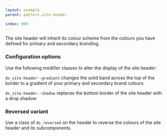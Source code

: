 ```yaml
---
layout: example
parent: pattern.site-header

index: 999
---
```


The site header will inherit its colour scheme from the colours you have defined for primary and secondary branding.

### Configuration options

Use the following modifier classes to alter the display of the site header:

`ds_site-header--gradient` changes the solid band across the top of the border to a gradient of your primary and secondary brand colours.

`ds_site-header--shadow` replaces the bottom border of the site header with a drop shadow

### Reversed variant

Use a class of `ds_reversed` on the header to reverse the colours of the site header and its subcomponents.
